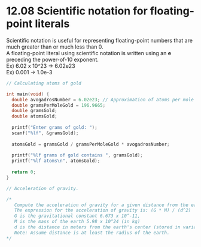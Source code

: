 # 12.08 Scientific notation for floating-point literals

Scientific notation is useful for representing floating-point numbers that are much greater than or much less than 0.   
A floating-point literal using scientific notation is written using an **e** preceding the power-of-10 exponent.   
Ex) 6.02 x 10^23 -> 6.02e23   
Ex) 0.001 -> 1.0e-3   
```c
// Calculating atoms of gold

int main(void) {
  double avogadrosNumber = 6.02e23; // Approximation of atoms per mole  
  double gramsPerMoleGold = 196.9665;
  double gramsGold;
  double atomsGold;
   
  printf("Enter grams of gold: ");
  scanf("%lf", &gramsGold);
   
  atomsGold = gramsGold / gramsPerMoleGold * avogadrosNumber;
   
  printf("%lf grams of gold contains ", gramsGold);
  printf("%lf atoms\n", atomsGold);
   
  return 0;
}
```
```c
// Acceleration of gravity.

/*
   Compute the acceleration of gravity for a given distance from the earth's center, distCenter, assigning the result to accelGravity.
   The expression for the acceleration of gravity is: (G * M) / (d^2)
   G is the gravitational constant 6.673 x 10^-11,
   M is the mass of the earth 5.98 x 10^24 (in kg)
   d is the distance in meters from the earth's center (stored in variable distCenter).
   Note: Assume distance is at least the radius of the earth. 
*/

```
